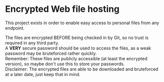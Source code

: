 # Encrypted Web file hosting
This project exists in order to enable easy access to personal files from any endpoint.  

The files are encrypted BEFORE being checked in by Git, so no trust is required in any third party.  
A **VERY** secure password should be used to access the files, as a weak password may be bruteforced rather quickly.  
Remember: These files are publicly accessible (at least the encrypted version), so maybe don't use this to store your passwords.  
Disclaimer: The encrypted files are able to be downloaded and bruteforced at a later date, just keep that in mind.
